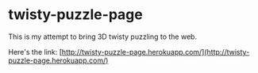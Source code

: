 # twisty-puzzle-page

This is my attempt to bring 3D twisty puzzling to the web.

Here's the link: [http://twisty-puzzle-page.herokuapp.com/](http://twisty-puzzle-page.herokuapp.com/)